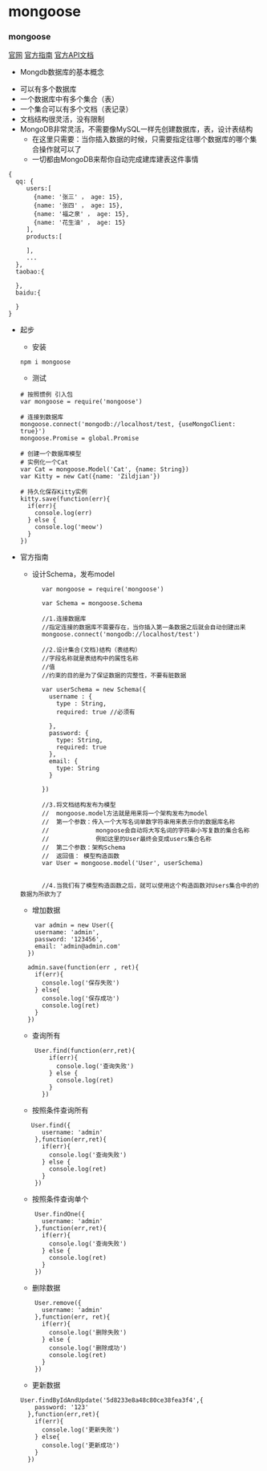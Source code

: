 # mongoose
### mongoose
[官网](http://mongoosejs.com/)
[官方指南](http://mongoosejs.com/docs/guide.html)
[官方API文档](http://mongoosejs.com/docs/api.html)
- Mongdb数据库的基本概念
 + 可以有多个数据库
 + 一个数据库中有多个集合（表）
 + 一个集合可以有多个文档（表记录）
 + 文档结构很灵活，没有限制
 + MongoDB非常灵活，不需要像MySQL一样先创建数据库，表，设计表结构
   + 在这里只需要：当你插入数据的时候，只需要指定往哪个数据库的哪个集合操作就可以了
   + 一切都由MongoDB来帮你自动完成建库建表这件事情
 ```
 {
   qq: {
      users:[
        {name: '张三' ， age: 15},
        {name: '张四' ， age: 15},
        {name: '福之泉' ， age: 15},
        {name: '花生油' ， age: 15}
      ],
      products:[

      ],
      ...
   },
   taobao:{

   },
   baidu:{

   }
 }

 ```
- 起步
  + 安装
  ```
  npm i mongoose
  ```
  + 测试
  ```
  # 按照惯例 引入包
  var mongoose = require('mongoose')

  # 连接到数据库
  mongoose.connect('mongodb://localhost/test, {useMongoClient: true}')
  mongoose.Promise = global.Promise

  # 创建一个数据库模型
  # 实例化一个Cat
  var Cat = mongoose.Model('Cat', {name: String})
  var Kitty = new Cat({name: 'Zildjian'})

  # 持久化保存Kitty实例
  kitty.save(function(err){
    if(err){
      console.log(err)
    } else {
      console.log('meow')
    }
  })
  ```
- 官方指南 
  + 设计Schema，发布model

  ``` 
        var mongoose = require('mongoose')

        var Schema = mongoose.Schema

        //1.连接数据库
        //指定连接的数据库不需要存在，当你插入第一条数据之后就会自动创建出来
        mongoose.connect('mongodb://localhost/test')

        //2.设计集合(文档)结构（表结构）
        //字段名称就是表结构中的属性名称
        //值
        //约束的目的是为了保证数据的完整性，不要有脏数据

        var userSchema = new Schema({
          username : {
            type : String,
            required: true //必须有

          },
          password: {
            type: String,
            required: true
          },
          email: {
            type: String
          }

        })

        //3.将文档结构发布为模型
        //  mongoose.model方法就是用来将一个架构发布为model
        //  第一个参数：传入一个大写名词单数字符串用来表示你的数据库名称
        //             mongoose会自动将大写名词的字符串小写复数的集合名称
        //             例如这里的User最终会变成users集合名称
        //  第二个参数：架构Schema
        //  返回值： 模型构造函数
        var User = mongoose.model('User', userSchema)


        //4.当我们有了模型构造函数之后，就可以使用这个构造函数对Users集合中的的数据为所欲为了

  ```
  + 增加数据
  ```
      var admin = new User({
      username: 'admin',
      password: '123456',
      email: 'admin@admin.com'
    })

    admin.save(function(err , ret){
      if(err){
        console.log('保存失败')
      } else{
        console.log('保存成功')
        console.log(ret)
      }
    })
  ```
  + 查询所有
  ```
      User.find(function(err,ret){
          if(err){
            console.log('查询失败')
          } else {
            console.log(ret)
          }
        })
  ```
  + 按照条件查询所有
  ```
     User.find({
        username: 'admin'
      },function(err,ret){
        if(err){
          console.log('查询失败')
        } else {
          console.log(ret)
        }
      })
  ```
  + 按照条件查询单个
  ```
      User.findOne({
        username: 'admin'
      },function(err,ret){
        if(err){
          console.log('查询失败')
        } else {
          console.log(ret)
        }
      })
  ```
  + 删除数据
  ```
      User.remove({
        username: 'admin'
      },function(err, ret){
        if(err){
          console.log('删除失败')
        } else {
          console.log('删除成功')
          console.log(ret)
        }
      })
  ```
  + 更新数据
  ```
  User.findByIdAndUpdate('5d8233e8a48c80ce38fea3f4',{
      password: '123'
    },function(err,ret){
      if(err){
        console.log('更新失败')
      } else{
        console.log('更新成功')
      }
    })
  ```
  
